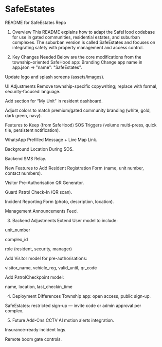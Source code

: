 # SafeEstates

README for SafeEstates Repo 

1. Overview
This README explains how to adapt the SafeHood codebase for use in gated communities, residential estates, and suburban complexes.
 The suburban version is called SafeEstates and focuses on integrating safety with property management and access control.

2. Key Changes Needed
Below are the core modifications from the township-oriented SafeHood app:
Branding
Change app name in app.json → "name": "SafeEstates".


Update logo and splash screens (assets/images).


UI Adjustments
Remove township-specific copywriting; replace with formal, security-focused language.


Add section for “My Unit” in resident dashboard.


Adjust colors to match premium/gated community branding (white, gold, dark green, navy).


Features to Keep (from SafeHood)
SOS Triggers (volume multi-press, quick tile, persistent notification).


WhatsApp Prefilled Message + Live Map Link.


Background Location During SOS.


Backend SMS Relay.


New Features to Add
Resident Registration Form (name, unit number, contact numbers).


Visitor Pre-Authorisation QR Generator.


Guard Patrol Check-In (QR scan).


Incident Reporting Form (photo, description, location).


Management Announcements Feed.



3. Backend Adjustments
Extend User model to include:


unit_number


complex_id


role (resident, security, manager)


Add Visitor model for pre-authorisations:


visitor_name, vehicle_reg, valid_until, qr_code


Add PatrolCheckpoint model:


name, location, last_checkin_time



4. Deployment Differences
Township app: open access, public sign-up.


SafeEstates: restricted sign-up — invite code or admin approval per complex.



5. Future Add-Ons
CCTV AI motion alerts integration.


Insurance-ready incident logs.


Remote boom gate controls.



